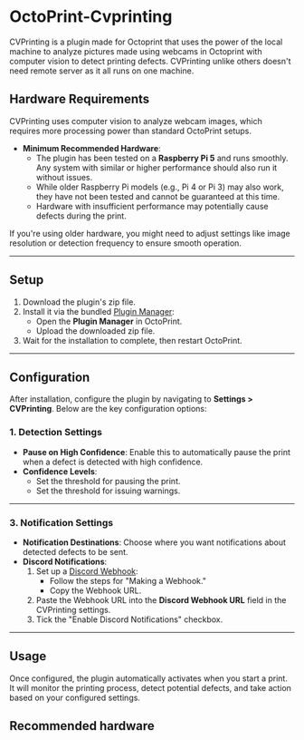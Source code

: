 # OctoPrint-Cvprinting

CVPrinting is a plugin made for Octoprint that uses the power of the local machine to analyze pictures made using webcams in Octoprint with computer vision to detect printing defects.
CVPrinting unlike others doesn't need remote server as it all runs on one machine.

## Hardware Requirements

CVPrinting uses computer vision to analyze webcam images, which requires more processing power than standard OctoPrint setups.

- **Minimum Recommended Hardware**:
  - The plugin has been tested on a **Raspberry Pi 5** and runs smoothly. Any system with similar or higher performance should also run it without issues.
  - While older Raspberry Pi models (e.g., Pi 4 or Pi 3) may also work, they have not been tested and cannot be guaranteed at this time.
  - Hardware with insufficient performance may potentially cause defects during the print.

If you're using older hardware, you might need to adjust settings like image resolution or detection frequency to ensure smooth operation.

---


## Setup

1. Download the plugin's zip file.
2. Install it via the bundled [Plugin Manager](https://docs.octoprint.org/en/master/bundledplugins/pluginmanager.html):
   - Open the **Plugin Manager** in OctoPrint.
   - Upload the downloaded zip file.
3. Wait for the installation to complete, then restart OctoPrint.

---

## Configuration
After installation, configure the plugin by navigating to **Settings > CVPrinting**. Below are the key configuration options:

### 1. Detection Settings
- **Pause on High Confidence**: Enable this to automatically pause the print when a defect is detected with high confidence.
- **Confidence Levels**:
  - Set the threshold for pausing the print.
  - Set the threshold for issuing warnings.

---
  
### 3. Notification Settings
- **Notification Destinations**: Choose where you want notifications about detected defects to be sent.
- **Discord Notifications**:
  1. Set up a [Discord Webhook](https://support.discord.com/hc/en-us/articles/228383668-Intro-to-Webhooks):
     - Follow the steps for "Making a Webhook."
     - Copy the Webhook URL.
  2. Paste the Webhook URL into the **Discord Webhook URL** field in the CVPrinting settings.
  3. Tick the "Enable Discord Notifications" checkbox.

---

## Usage

Once configured, the plugin automatically activates when you start a print. It will monitor the printing process, detect potential defects, and take action based on your configured settings.

## Recommended hardware


